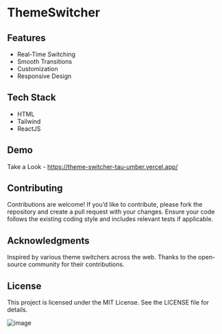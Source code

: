 # ThemeSwitcher

## Features

- Real-Time Switching
- Smooth Transitions
- Customization
- Responsive Design


## Tech Stack

- HTML
- Tailwind
- ReactJS


## Demo

Take a Look - https://theme-switcher-tau-umber.vercel.app/

## Contributing

Contributions are welcome! If you’d like to contribute, please fork the repository and create a pull request with your changes. Ensure your code follows the existing coding style and includes relevant tests if applicable.



## Acknowledgments
Inspired by various theme switchers across the web.
Thanks to the open-source community for their contributions.


## License

This project is licensed under the MIT License. See the LICENSE file for details.



![image](https://github.com/user-attachments/assets/ff773a16-f0ed-4344-92ee-89c9b039a7f5)


